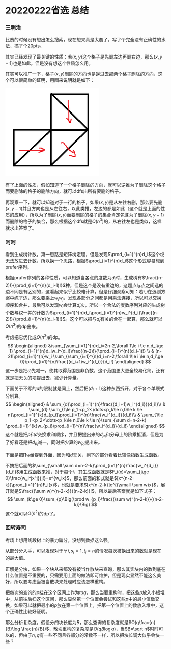 # 20220222省选 总结

### 三明治

比赛的时候没有想出怎么搜索，现在想来真是太蠢了，写了个完全没有正确性的水法，搞了个20pts。

其实已经发现了最关键的性质：若$(x,y)$这个格子是先删左边再删右边，那么$(x,y-1)$也是如此。但是没有想这个性质怎么用。

其实可以推广一下，格子$(x,y)$删除的方向也是逆过去那两个格子删除的方向，这个可以很简单的证明，用图来说明就是如下：

![](sandwich.png)

有了上面的性质，假如知道了一个格子删除的方向，就可以逆推为了删除这个格子而要删除的格子的删除方向，就可以dfs出所有要删的格子。

再观察一下，就可以知道对于一行的格子，如果$(x,y)$是从左往右删，那么要先删$(x,y-1)$并且方向也是从左往右，以此类推，左边的都是如此（这个就是上面的性质的应用），所以为了删除$(x,y)$而要删除的格子的集合肯定包含为了删除$(x,y-1)$而删除的格子的集合，那么根据这个dfs就是$O(n^3)$的，从右往左也是类似，这样就求出答案了。

### 呵呵

看到生成树计数，第一思路是矩阵树定理，但是发现$\prod_{i=1}^{n}d_i$这个权无法放进去计数，所以换一个思路，根据$\prod_{i=1}^{n}d_i$这个形式容易想到prufer序列。

根据prufer序列的各种性质，可以知道当各点的度数为$d_i$时，生成树有$\frac{(n-2)!}{\prod_{i=1}^{n}(d_i-1)!}$种，但是这个是没有重边的，这题点与点之间选的边不同是有区别的，这看起来似乎比较难计算，但是仔细观察可知：若$i,j$在选则方案中练了边，那么要乘上$w_iw_j$，发现各部分之间都是用乘法连接，所以可以交换顺序和合并，最后可以发现$w_i$会计算$d_i$次，所以一个合法的度数序列对应的生成树个数与权一并的计数为$\prod_{i=1}^{n}d_i\prod_{i=1}^{n}w_i^{d_i}\frac{(n-2)!}{\prod_{i=1}^{n}(d_i-1)!}$。这个可以把与$d_i$有关的合在一起算，那么就可以$O(n^3)$的dp出来。

考虑把它优化成$O(n^2)$的dp。
$$
\begin{aligned}
&\sum_{\sum_{i=1}^{n}d_i=2n-2,\forall 1\le i \le n,d_i\ge 1} \prod_{i=1}^{n}d_iw_i^{d_i}\frac{(n-2)!}{\prod_{i=1}^{n}(d_i-1)!} \\
& (n-2)!\prod_{i=1}^{n}w_i \sum_{\sum_{i=1}^{n}d_i=n-2,\forall 1\le i \le n,d_i\ge 0}\prod_{i=1}^{n}\frac{(d_i+1)w_i^{d_i}}{d_i!}
\end{aligned}
$$
这一步是把$d_i$先减一，使其取得范围是非负数，这个范围更大更全较易化简，还有就是把无关的项提出去，减少计算量。

下面关于不写的$d$的限制就是同上，然后把$(d_i+1)$这种东西拆开，对于各个单项式分别算。
$$
\begin{aligned}
& \sum_{d}\prod_{i=1}^{n}\frac{(d_i+1)w_i^{d_i}}{d_i!}\\
& \sum_{d} \sum_{1\le p_1 <p_2<\dots<p_k\le n,0\le k \le n}\prod_{i=1}^{k}d_{p_i}\prod_{i=1}^{n}\frac{w_i^{d_i}}{d_i!}\\
& \sum_{1\le p_1 <p_2<\dots<p_k\le n,0\le k \le n}\sum_{\sum d=n-2-k} \prod_{i=1}^{k}w_{p_i}\prod_{i=1}^{n}\frac{w_i^{d_i}}{d_i!}
\end{aligned}
$$
这个就是把$p$和$d$交换求和顺序，并且把提出来的$d_{p_i}$和分母上的阶乘抵消，但是为了好看还是把$d_{p_i}$减一，同时把少算的$w_{p_i}$提出来。

下面是把$\prod w$给提到外面，因为和$d$无关，剩下的部分看着比较像指数生成函数。

不妨把后面的$\sum_{\small \sum d=n-2-k}\prod_{i=1}^{n}\frac{w_i^{d_i}}{d_i!}$用生成函数来推，对于每个$i$，其生成函数就是$F_i(x)=\sum_{j\ge 0}\frac{w_i^jx^j}{j!}=e^{w_ix}$，那么前面的和式就是$[x^{n-2-k}]\prod_{i=1}^{n}F_i(x)$，也就是要求$[x^{n-2-k}]e^{(\small \sum w)x}$，展开就是$\frac{(\sum w)^{n-2-k}}{(n-2-k)}!$，所以最后答案就是如下式子：
$$
\sum_{k\ge 0}\sum_{p}\Big(\prod w_{p_i}\frac{(\sum w)^{n-2-k}}{(n-2-k)}\Big)
$$
这个就可以$O(n^2)$的dp了。

### 回转寿司

考场上想用线段树上的暴力骗分，没想到数据这么强。

从部分分入手，可以发现对于$\forall i,s_i=1,t_i=n$的情况每次被换出来的数就是现在的最大值。

正解是分块，如果一个块从来都没有被当作散块来查询，那么其实块内的数到底在什么位置是不重要的，只需要用上面的做法即可维护，但是现实显然不能这么美好，所以要考虑当被当散块来处理时应该怎样重构。

把每次的查询的$p$挂在这个区间上作为$tag$，那么当要重构时，把这些$p$放入小根堆中，从前往后扫这个区间，那么显然第一个位置会尝试和这些$p$中的最小值做交换，如果可以就把最小的$p$放在第一个位置上，把第一个位置上的数放入堆中，这个正确性比较好证明。

那么分析复杂度，假设分的块长度为$B$，那么查询的复杂度就是$O(q\frac{n}{B}\log \frac{n}{B})$，散块重构的复杂度是$O(qB\log q)$，当$B=\sqrt n$时时可以的，但由于$n,q$有一些不同且各部分的常数不一样，所以把块长调大似乎会快一些？

